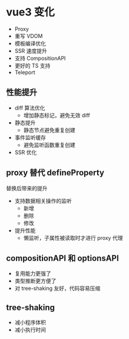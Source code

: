 # vue3 变化

- Proxy
- 重写 VDOM
- 模板编译优化
- SSR 速度提升
- 支持 CompositionAPI
- 更好的 TS 支持
- Teleport

## 性能提升

- diff 算法优化
  - 增加静态标记，避免无效 diff
- 静态提升
  - 静态节点避免重复创建
- 事件监听缓存
  - 避免监听函数重复创建
- SSR 优化

## proxy 替代 defineProperty

替换后带来的提升

- 支持数据相关操作的监听
  - 新增
  - 删除
  - 修改
- 提升性能
  - 懒监听，子属性被读取时才进行 proxy 代理

## compositionAPI 和 optionsAPI

- 复用能力更强了
- 类型推断更方便了
- 对 tree-shaking 友好，代码容易压缩

## tree-shaking

- 减小程序体积
- 减小执行时间
